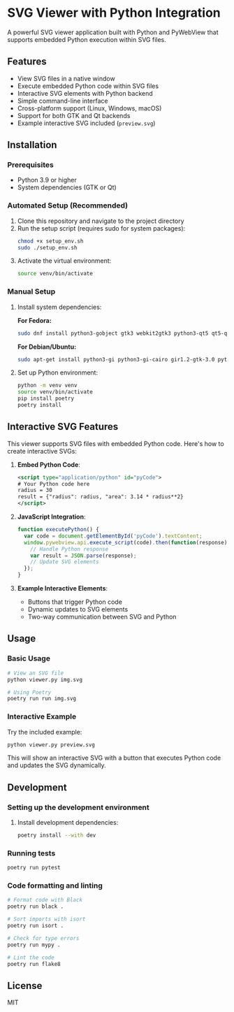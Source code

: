 # SVG Viewer with Python Integration

A powerful SVG viewer application built with Python and PyWebView that supports embedded Python execution within SVG files.

## Features

- View SVG files in a native window
- Execute embedded Python code within SVG files
- Interactive SVG elements with Python backend
- Simple command-line interface
- Cross-platform support (Linux, Windows, macOS)
- Support for both GTK and Qt backends
- Example interactive SVG included (`preview.svg`)

## Installation

### Prerequisites

- Python 3.9 or higher
- System dependencies (GTK or Qt)

### Automated Setup (Recommended)

1. Clone this repository and navigate to the project directory
2. Run the setup script (requires sudo for system packages):
   ```bash
   chmod +x setup_env.sh
   sudo ./setup_env.sh
   ```
3. Activate the virtual environment:
   ```bash
   source venv/bin/activate
   ```

### Manual Setup

1. Install system dependencies:

   **For Fedora:**
   ```bash
   sudo dnf install python3-gobject gtk3 webkit2gtk3 python3-qt5 qt5-qtwebengine
   ```

   **For Debian/Ubuntu:**
   ```bash
   sudo apt-get install python3-gi python3-gi-cairo gir1.2-gtk-3.0 python3-pyqt5 python3-pyqt5.qtwebengine
   ```

2. Set up Python environment:
   ```bash
   python -m venv venv
   source venv/bin/activate
   pip install poetry
   poetry install
   ```

## Interactive SVG Features

This viewer supports SVG files with embedded Python code. Here's how to create interactive SVGs:

1. **Embed Python Code**:
   ```xml
   <script type="application/python" id="pyCode">
   # Your Python code here
   radius = 30
   result = {"radius": radius, "area": 3.14 * radius**2}
   </script>
   ```

2. **JavaScript Integration**:
   ```javascript
   function executePython() {
     var code = document.getElementById('pyCode').textContent;
     window.pywebview.api.execute_script(code).then(function(response) {
       // Handle Python response
       var result = JSON.parse(response);
       // Update SVG elements
     });
   }
   ```

3. **Example Interactive Elements**:
   - Buttons that trigger Python code
   - Dynamic updates to SVG elements
   - Two-way communication between SVG and Python

## Usage

### Basic Usage

```bash
# View an SVG file
python viewer.py img.svg

# Using Poetry
poetry run run img.svg
```

### Interactive Example

Try the included example:

```bash
python viewer.py preview.svg
```

This will show an interactive SVG with a button that executes Python code and updates the SVG dynamically.

## Development

### Setting up the development environment

1. Install development dependencies:
   ```bash
   poetry install --with dev
   ```

### Running tests

```bash
poetry run pytest
```

### Code formatting and linting

```bash
# Format code with Black
poetry run black .

# Sort imports with isort
poetry run isort .

# Check for type errors
poetry run mypy .

# Lint the code
poetry run flake8
```

## License

MIT
